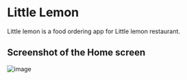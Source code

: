 # Little Lemon
Little lemon is a food ordering app for Little lemon restaurant.

## Screenshot of the Home screen
![image](https://github.com/user-attachments/assets/2891eba9-3cd3-411d-9b98-e3f5350f8f67)

